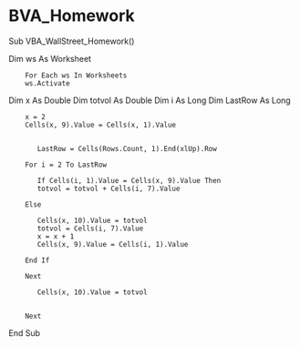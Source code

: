 # BVA_Homework

Sub VBA_WallStreet_Homework()


Dim ws As Worksheet
    
    
        For Each ws In Worksheets
        ws.Activate
    
        

Dim x As Double
Dim totvol As Double
Dim i As Long
Dim LastRow As Long
       
        
        x = 2
        Cells(x, 9).Value = Cells(x, 1).Value
        
    
           LastRow = Cells(Rows.Count, 1).End(xlUp).Row
        
        For i = 2 To LastRow
        
           If Cells(i, 1).Value = Cells(x, 9).Value Then
           totvol = totvol + Cells(i, 7).Value
        
        Else
        
           Cells(x, 10).Value = totvol
           totvol = Cells(i, 7).Value
           x = x + 1
           Cells(x, 9).Value = Cells(i, 1).Value
        
        End If
        
        Next
        
           Cells(x, 10).Value = totvol
        
    
        Next
End Sub


